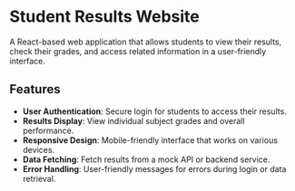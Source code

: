 # Student Results Website

A React-based web application that allows students to view their results, check their grades, and access related information in a user-friendly interface.

## Features

- **User Authentication**: Secure login for students to access their results.
- **Results Display**: View individual subject grades and overall performance.
- **Responsive Design**: Mobile-friendly interface that works on various devices.
- **Data Fetching**: Fetch results from a mock API or backend service.
- **Error Handling**: User-friendly messages for errors during login or data retrieval.


